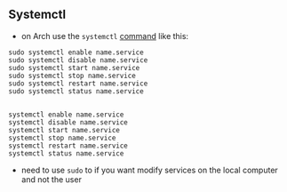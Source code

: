 ## Systemctl

- on Arch use the `systemctl`  [command](bash.md) like this:
```she’ll
sudo systemctl enable name.service
sudo systemctl disable name.service
sudo systemctl start name.service
sudo systemctl stop name.service
sudo systemctl restart name.service
sudo systemctl status name.service


systemctl enable name.service
systemctl disable name.service
systemctl start name.service
systemctl stop name.service
systemctl restart name.service
systemctl status name.service
```

- need to use `sudo` to if you want modify services on the local computer and not the user